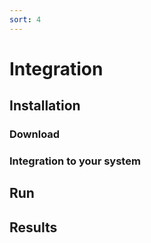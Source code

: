 ```yaml
---
sort: 4
---
```


# Integration

## Installation


### Download

### Integration to your system


## Run

## Results
